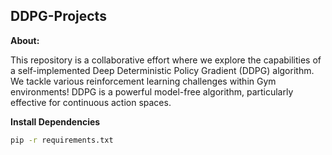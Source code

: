 ## DDPG-Projects

**About:**

This repository is a collaborative effort where we explore the capabilities of a self-implemented Deep Deterministic Policy Gradient (DDPG) algorithm. We tackle various reinforcement learning challenges within Gym environments! DDPG is a powerful model-free algorithm, particularly effective for continuous action spaces.

**Install Dependencies**

   ```bash
   pip -r requirements.txt
